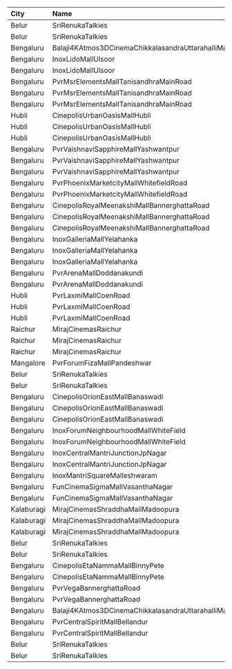 | City       | Name                                                 | Language |  Time | Type        | Price | Capacity | Booked |
| :--------- | :--------------------------------------------------- | :------- | ----: | :---------- | ----: | -------: | -----: |
| Belur      | SriRenukaTalkies                                     | Kannada  | 10:30 | Balcony     |  121₹ |       33 |      8 |
| Belur      | SriRenukaTalkies                                     | Kannada  | 10:30 | FirstClass  |  101₹ |      110 |     10 |
| Bengaluru  | Balaji4KAtmos3DCinemaChikkalasandraUttarahalliMainRd | Kannada  | 11:00 | Gold        |  150₹ |      290 |    178 |
| Bengaluru  | InoxLidoMallUlsoor                                   | Kannada  | 11:15 | Gold        |  320₹ |       15 |      0 |
| Bengaluru  | InoxLidoMallUlsoor                                   | Kannada  | 11:15 | Premiere    |  170₹ |      132 |      0 |
| Bengaluru  | PvrMsrElementsMallTanisandhraMainRoad                | Kannada  | 11:20 | Classic     |  170₹ |       90 |      0 |
| Bengaluru  | PvrMsrElementsMallTanisandhraMainRoad                | Kannada  | 11:20 | Prime       |  190₹ |       19 |      0 |
| Bengaluru  | PvrMsrElementsMallTanisandhraMainRoad                | Kannada  | 11:20 | Recliner    |  300₹ |       11 |      0 |
| Hubli      | CinepolisUrbanOasisMallHubli                         | Kannada  | 11:55 | Normal      |  150₹ |       38 |      0 |
| Hubli      | CinepolisUrbanOasisMallHubli                         | Kannada  | 11:55 | Executive   |  150₹ |      103 |      0 |
| Hubli      | CinepolisUrbanOasisMallHubli                         | Kannada  | 11:55 | Premium     |  150₹ |       62 |     10 |
| Bengaluru  | PvrVaishnaviSapphireMallYashwantpur                  | Kannada  | 11:55 | Classic     |  140₹ |       85 |      0 |
| Bengaluru  | PvrVaishnaviSapphireMallYashwantpur                  | Kannada  | 11:55 | Prime       |  160₹ |       37 |      0 |
| Bengaluru  | PvrVaishnaviSapphireMallYashwantpur                  | Kannada  | 11:55 | Recliner    |  260₹ |       13 |      0 |
| Bengaluru  | PvrPhoenixMarketcityMallWhitefieldRoad               | Kannada  | 12:00 | Classic     |  200₹ |       72 |     36 |
| Bengaluru  | PvrPhoenixMarketcityMallWhitefieldRoad               | Kannada  | 12:00 | Recliner    |  340₹ |        6 |      2 |
| Bengaluru  | CinepolisRoyalMeenakshiMallBannerghattaRoad          | Kannada  | 12:30 | Normal      |  130₹ |       24 |      0 |
| Bengaluru  | CinepolisRoyalMeenakshiMallBannerghattaRoad          | Kannada  | 12:30 | Executive   |  130₹ |       50 |      0 |
| Bengaluru  | CinepolisRoyalMeenakshiMallBannerghattaRoad          | Kannada  | 12:30 | Premium     |  130₹ |       28 |      0 |
| Bengaluru  | InoxGalleriaMallYelahanka                            | Kannada  | 12:55 | Club        |  220₹ |       70 |      0 |
| Bengaluru  | InoxGalleriaMallYelahanka                            | Kannada  | 12:55 | Executive   |  210₹ |      127 |      0 |
| Bengaluru  | InoxGalleriaMallYelahanka                            | Kannada  | 12:55 | Royale      |  350₹ |        9 |      0 |
| Bengaluru  | PvrArenaMallDoddanakundi                             | Kannada  | 12:55 | Classic     |  180₹ |      104 |      0 |
| Bengaluru  | PvrArenaMallDoddanakundi                             | Kannada  | 12:55 | Prime       |  200₹ |       31 |      0 |
| Hubli      | PvrLaxmiMallCoenRoad                                 | Kannada  | 13:00 | Classic     |  110₹ |       64 |      0 |
| Hubli      | PvrLaxmiMallCoenRoad                                 | Kannada  | 13:00 | Prime       |  210₹ |        9 |      0 |
| Hubli      | PvrLaxmiMallCoenRoad                                 | Kannada  | 13:00 | ClassicPlus |  110₹ |      129 |      0 |
| Raichur    | MirajCinemasRaichur                                  | Kannada  | 13:00 | Silver      |  140₹ |       30 |      0 |
| Raichur    | MirajCinemasRaichur                                  | Kannada  | 13:00 | Executive   |  160₹ |       90 |      0 |
| Raichur    | MirajCinemasRaichur                                  | Kannada  | 13:00 | Gold        |  180₹ |       61 |      0 |
| Mangalore  | PvrForumFizaMallPandeshwar                           | Kannada  | 13:00 | Classic     |  150₹ |       79 |      0 |
| Belur      | SriRenukaTalkies                                     | Kannada  | 13:30 | Balcony     |  121₹ |       33 |      8 |
| Belur      | SriRenukaTalkies                                     | Kannada  | 13:30 | FirstClass  |  101₹ |      110 |     10 |
| Bengaluru  | CinepolisOrionEastMallBanaswadi                      | Kannada  | 14:20 | Normal      |  160₹ |       30 |      0 |
| Bengaluru  | CinepolisOrionEastMallBanaswadi                      | Kannada  | 14:20 | Executive   |  180₹ |      102 |      0 |
| Bengaluru  | CinepolisOrionEastMallBanaswadi                      | Kannada  | 14:20 | Premium     |  200₹ |       35 |      0 |
| Bengaluru  | InoxForumNeighbourhoodMallWhiteField                 | Kannada  | 14:50 | Premiere    |  160₹ |       78 |      0 |
| Bengaluru  | InoxForumNeighbourhoodMallWhiteField                 | Kannada  | 14:50 | Silver      |  180₹ |       66 |      0 |
| Bengaluru  | InoxCentralMantriJunctionJpNagar                     | Kannada  | 14:50 | Club        |  220₹ |      234 |      0 |
| Bengaluru  | InoxCentralMantriJunctionJpNagar                     | Kannada  | 14:50 | Royal       |  350₹ |        4 |      0 |
| Bengaluru  | InoxMantriSquareMalleshwaram                         | Kannada  | 15:20 | Club        |  230₹ |      206 |      0 |
| Bengaluru  | FunCinemaSigmaMallVasanthaNagar                      | Kannada  | 15:20 | Executive   |  160₹ |      150 |      0 |
| Bengaluru  | FunCinemaSigmaMallVasanthaNagar                      | Kannada  | 15:20 | Normal      |  160₹ |       57 |      0 |
| Kalaburagi | MirajCinemasShraddhaMallMadoopura                    | Kannada  | 16:20 | Special     |  160₹ |       60 |      0 |
| Kalaburagi | MirajCinemasShraddhaMallMadoopura                    | Kannada  | 16:20 | Executive   |  180₹ |      236 |      0 |
| Kalaburagi | MirajCinemasShraddhaMallMadoopura                    | Kannada  | 16:20 | Gold        |  350₹ |       20 |      0 |
| Belur      | SriRenukaTalkies                                     | Kannada  | 16:30 | Balcony     |  121₹ |       33 |      8 |
| Belur      | SriRenukaTalkies                                     | Kannada  | 16:30 | FirstClass  |  101₹ |      110 |     10 |
| Bengaluru  | CinepolisEtaNammaMallBinnyPete                       | Kannada  | 18:10 | Executive   |  180₹ |       69 |      0 |
| Bengaluru  | CinepolisEtaNammaMallBinnyPete                       | Kannada  | 18:10 | Premium     |  180₹ |       42 |      0 |
| Bengaluru  | PvrVegaBannerghattaRoad                              | Kannada  | 18:25 | Classic     |  210₹ |       78 |      0 |
| Bengaluru  | PvrVegaBannerghattaRoad                              | Kannada  | 18:25 | Recliner    |  380₹ |        9 |      0 |
| Bengaluru  | Balaji4KAtmos3DCinemaChikkalasandraUttarahalliMainRd | Kannada  | 19:00 | Gold        |  150₹ |      290 |     18 |
| Bengaluru  | PvrCentralSpiritMallBellandur                        | Kannada  | 19:00 | Classic     |  220₹ |       42 |      0 |
| Bengaluru  | PvrCentralSpiritMallBellandur                        | Kannada  | 19:00 | Prime       |  240₹ |       32 |      0 |
| Belur      | SriRenukaTalkies                                     | Kannada  | 19:30 | Balcony     |  121₹ |       33 |      8 |
| Belur      | SriRenukaTalkies                                     | Kannada  | 19:30 | FirstClass  |  101₹ |      110 |     10 |